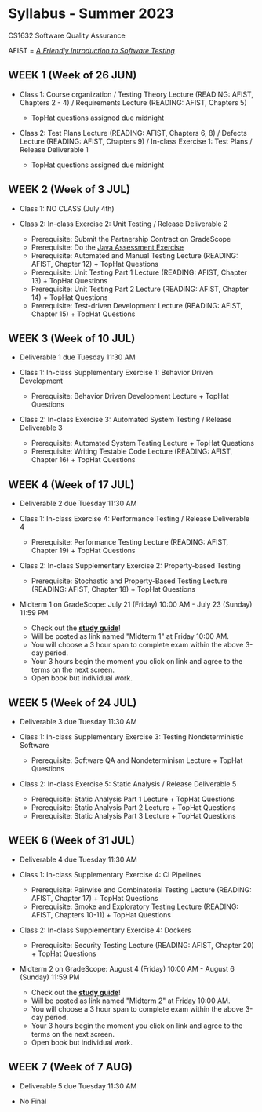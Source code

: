 # Syllabus - Summer 2023
CS1632 Software Quality Assurance

AFIST = [_A Friendly Introduction to Software Testing_](software-quality-assurance-textbook.pdf)

## WEEK 1 (Week of 26 JUN)

* Class 1: Course organization / Testing Theory Lecture (READING: AFIST, Chapters 2 - 4) / Requirements Lecture (READING: AFIST, Chapters 5)
  * TopHat questions assigned due midnight
  
* Class 2: Test Plans Lecture (READING: AFIST, Chapters 6, 8) / Defects Lecture (READING: AFIST, Chapters 9) / In-class Exercise 1: Test Plans / Release Deliverable 1
  * TopHat questions assigned due midnight

## WEEK 2 (Week of 3 JUL)

* Class 1: NO CLASS (July 4th)

* Class 2: In-class Exercise 2: Unit Testing / Release Deliverable 2
  * Prerequisite: Submit the Partnership Contract on GradeScope
  * Prerequisite: Do the [Java Assessment Exercise](exercises/0)
  * Prerequisite: Automated and Manual Testing Lecture (READING: AFIST, Chapter 12) + TopHat Questions
  * Prerequisite: Unit Testing Part 1 Lecture (READING: AFIST, Chapter 13) + TopHat Questions
  * Prerequisite: Unit Testing Part 2 Lecture (READING: AFIST, Chapter 14) + TopHat Questions
  * Prerequisite: Test-driven Development Lecture (READING: AFIST, Chapter 15) + TopHat Questions

## WEEK 3 (Week of 10 JUL)

* Deliverable 1 due Tuesday 11:30 AM

* Class 1: In-class Supplementary Exercise 1: Behavior Driven Development
  * Prerequisite: Behavior Driven Development Lecture + TopHat Questions

* Class 2: In-class Exercise 3: Automated System Testing / Release Deliverable 3
  * Prerequisite: Automated System Testing Lecture + TopHat Questions
  * Prerequisite: Writing Testable Code Lecture (READING: AFIST, Chapter 16) + TopHat Questions

## WEEK 4 (Week of 17 JUL)

* Deliverable 2 due Tuesday 11:30 AM

* Class 1: In-class Exercise 4: Performance Testing / Release Deliverable 4
  * Prerequisite: Performance Testing Lecture (READING: AFIST, Chapter 19) + TopHat Questions

* Class 2: In-class Supplementary Exercise 2: Property-based Testing
  * Prerequisite: Stochastic and Property-Based Testing Lecture (READING: AFIST, Chapter 18) + TopHat Questions

* Midterm 1 on GradeScope: July 21 (Friday) 10:00 AM - July 23 (Sunday) 11:59 PM
  * Check out the **[study guide](/study_guides/midterm_1_study_guide.md)**!
  * Will be posted as link named "Midterm 1" at Friday 10:00 AM.
  * You will choose a 3 hour span to complete exam within the above 3-day period.
  * Your 3 hours begin the moment you click on link and agree to the terms on the next screen.
  * Open book but individual work.

## WEEK 5 (Week of 24 JUL)

* Deliverable 3 due Tuesday 11:30 AM

* Class 1: In-class Supplementary Exercise 3: Testing Nondeterministic Software
  * Prerequisite: Software QA and Nondeterminism Lecture + TopHat Questions

* Class 2: In-class Exercise 5: Static Analysis / Release Deliverable 5
  * Prerequisite: Static Analysis Part 1 Lecture + TopHat Questions
  * Prerequisite: Static Analysis Part 2 Lecture + TopHat Questions
  * Prerequisite: Static Analysis Part 3 Lecture + TopHat Questions

## WEEK 6 (Week of 31 JUL)

* Deliverable 4 due Tuesday 11:30 AM

* Class 1: In-class Supplementary Exercise 4: CI Pipelines
  * Prerequisite: Pairwise and Combinatorial Testing Lecture (READING: AFIST, Chapter 17) + TopHat Questions
  * Prerequisite: Smoke and Exploratory Testing Lecture (READING: AFIST, Chapters 10-11) + TopHat Questions

* Class 2: In-class Supplementary Exercise 4: Dockers
  * Prerequisite: Security Testing Lecture (READING: AFIST, Chapter 20) + TopHat Questions

* Midterm 2 on GradeScope: August 4 (Friday) 10:00 AM - August 6 (Sunday) 11:59 PM
  * Check out the **[study guide](/study_guides/midterm_2_study_guide.md)**!
  * Will be posted as link named "Midterm 2" at Friday 10:00 AM.
  * You will choose a 3 hour span to complete exam within the above 3-day period.
  * Your 3 hours begin the moment you click on link and agree to the terms on the next screen.
  * Open book but individual work.

## WEEK 7 (Week of 7 AUG)

* Deliverable 5 due Tuesday 11:30 AM

* No Final
